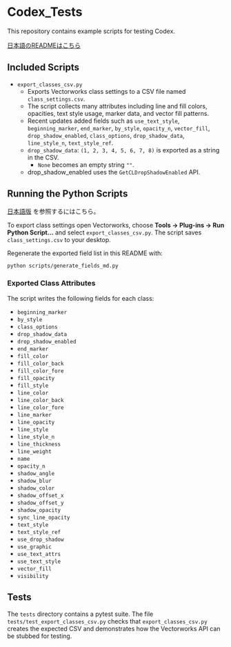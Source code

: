 # Codex_Tests

This repository contains example scripts for testing Codex.

[日本語のREADMEはこちら](README.ja.md)

## Included Scripts

- `export_classes_csv.py`
  - Exports Vectorworks class settings to a CSV file named `class_settings.csv`.
  - The script collects many attributes including line and fill colors, opacities, text style usage, marker data, and vector fill patterns.
  - Recent updates added fields such as `use_text_style`, `beginning_marker`, `end_marker`, `by_style`, `opacity_n`, `vector_fill`, `drop_shadow_enabled`, `class_options`, `drop_shadow_data`, `line_style_n`, `text_style_ref`.
  - `drop_shadow_data`: `(1, 2, 3, 4, 5, 6, 7, 8)` is exported as a string in the CSV.
    - `None` becomes an empty string `""`.
  - drop_shadow_enabled uses the `GetCLDropShadowEnabled` API.

## Running the Python Scripts

[日本語版](README.ja.md#スクリプトの実行方法) を参照するにはこちら。

To export class settings open Vectorworks, choose **Tools → Plug-ins → Run Python Script…** and select `export_classes_csv.py`. The script saves `class_settings.csv` to your desktop.

Regenerate the exported field list in this README with:

```bash
python scripts/generate_fields_md.py
```

### Exported Class Attributes

The script writes the following fields for each class:

<!--FIELDS-->
- `beginning_marker`
- `by_style`
- `class_options`
- `drop_shadow_data`
- `drop_shadow_enabled`
- `end_marker`
- `fill_color`
- `fill_color_back`
- `fill_color_fore`
- `fill_opacity`
- `fill_style`
- `line_color`
- `line_color_back`
- `line_color_fore`
- `line_marker`
- `line_opacity`
- `line_style`
- `line_style_n`
- `line_thickness`
- `line_weight`
- `name`
- `opacity_n`
- `shadow_angle`
- `shadow_blur`
- `shadow_color`
- `shadow_offset_x`
- `shadow_offset_y`
- `shadow_opacity`
- `sync_line_opacity`
- `text_style`
- `text_style_ref`
- `use_drop_shadow`
- `use_graphic`
- `use_text_attrs`
- `use_text_style`
- `vector_fill`
- `visibility`
<!--/FIELDS-->
## Tests

The `tests` directory contains a pytest suite. The file
`tests/test_export_classes_csv.py` checks that `export_classes_csv.py` creates the expected CSV and demonstrates how the Vectorworks API can be stubbed for testing.

